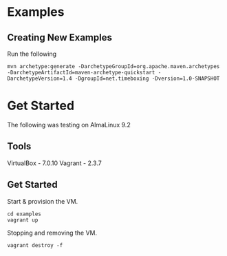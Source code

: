# Examples

## Creating New Examples

Run the following

```
mvn archetype:generate -DarchetypeGroupId=org.apache.maven.archetypes -DarchetypeArtifactId=maven-archetype-quickstart -DarchetypeVersion=1.4 -DgroupId=net.timeboxing -Dversion=1.0-SNAPSHOT
```

# Get Started
The following was testing on AlmaLinux 9.2

## Tools
VirtualBox - 7.0.10
Vagrant - 2.3.7

## Get Started

Start & provision the VM.
```
cd examples
vagrant up
```

Stopping and removing the VM.
```
vagrant destroy -f
```